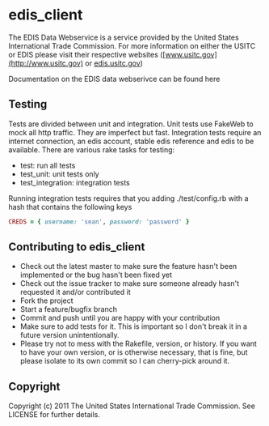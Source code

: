 # edis_client

The EDIS Data Webservice is a service provided by the United States International Trade Commission. For more information on either the USITC or EDIS please visit their respective websites ([www.usitc.gov](http://www.usitc.gov) or [edis.usitc.gov](http://edis.usitc.gov))

Documentation on the EDIS data webserivce can be found here

## Testing
Tests are divided between unit and integration.  Unit tests use FakeWeb to mock
all http traffic.  They are imperfect but fast.  Integration tests require an
internet connection, an edis account, stable edis reference and edis to be
available.  There are various rake tasks for testing:

* test: run all tests
* test_unit: unit tests only
* test_integration: integration tests

Running integration tests requires that you adding ./test/config.rb with a hash that contains the following keys

```ruby
CREDS = { username: 'sean', password: 'password' }
```

## Contributing to edis_client
 
* Check out the latest master to make sure the feature hasn't been implemented or the bug hasn't been fixed yet
* Check out the issue tracker to make sure someone already hasn't requested it and/or contributed it
* Fork the project
* Start a feature/bugfix branch
* Commit and push until you are happy with your contribution
* Make sure to add tests for it. This is important so I don't break it in a future version unintentionally.
* Please try not to mess with the Rakefile, version, or history. If you want to have your own version, or is otherwise necessary, that is fine, but please isolate to its own commit so I can cherry-pick around it.

## Copyright

Copyright (c) 2011 The United States International Trade Commission. See LICENSE for
further details.

